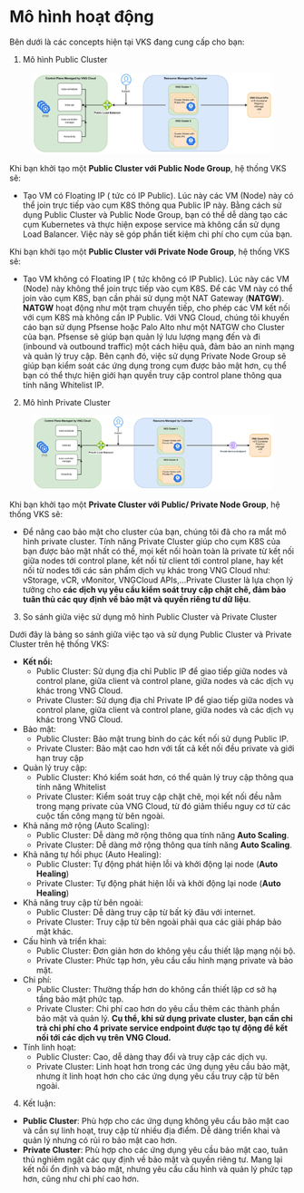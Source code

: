 # Mô hình hoạt động

Bên dưới là các concepts hiện tại VKS đang cung cấp cho bạn:

1. Mô hình Public Cluster

<figure><img src="../.gitbook/assets/image (1126).png" alt=""><figcaption></figcaption></figure>

Khi bạn khởi tạo một **Public Cluster với Public Node Group**, hệ thống VKS sẽ:

* Tạo VM có Floating IP ( tức có IP Public). Lúc này các VM (Node) này có thể join trực tiếp vào cụm K8S thông qua Public IP này. Bằng cách sử dụng Public Cluster và Public Node Group, bạn có thể dễ dàng tạo các cụm Kubernetes và thực hiện expose service mà không cần sử dụng Load Balancer. Việc này sẽ góp phần tiết kiệm chi phí cho cụm của bạn.

Khi bạn khởi tạo một **Public Cluster với Private Node Group**, hệ thống VKS sẽ:

* Tạo VM không có Floating IP ( tức không có IP Public). Lúc này các VM (Node) này không thể join trực tiếp vào cụm K8S. Để các VM này có thể join vào cụm K8S, bạn cần phải sử dụng một NAT Gateway (**NATGW**). **NATGW** hoạt động như một trạm chuyển tiếp, cho phép các VM kết nối với cụm K8S mà không cần IP Public. Với VNG Cloud, chúng tôi khuyến cáo bạn sử dụng Pfsense hoặc Palo Alto như một NATGW cho Cluster của bạn. Pfsense sẽ giúp bạn quản lý lưu lượng mạng đến và đi (inbound và outbound traffic) một cách hiệu quả, đảm bảo an ninh mạng và quản lý truy cập. Bên cạnh đó, việc sử dụng Private Node Group sẽ giúp bạn kiểm soát các ứng dụng trong cụm được bảo mật hơn, cụ thể bạn có thể thực hiện giới hạn quyền truy cập control plane thông qua tính năng Whitelist IP.

2. Mô hình Private Cluster

<figure><img src="../.gitbook/assets/image (233).png" alt=""><figcaption></figcaption></figure>

Khi bạn khởi tạo một **Private Cluster với Public/ Private Node Group**, hệ thống VKS sẽ:

* Để nâng cao bảo mật cho cluster của bạn, chúng tôi đã cho ra mắt mô hình private cluster. Tính năng Private Cluster giúp cho cụm K8S của bạn được bảo mật nhất có thể, mọi kết nối hoàn toàn là private từ kết nối giữa nodes tới control plane, kết nối từ client tới control plane, hay kết nối từ nodes tới các sản phẩm dịch vụ khác trong VNG Cloud như: vStorage, vCR, vMonitor, VNGCloud APIs,...Private Cluster là lựa chọn lý tưởng cho **các dịch vụ yêu cầu kiểm soát truy cập chặt chẽ, đảm bảo tuân thủ các quy định về bảo mật và quyền riêng tư dữ liệu**.&#x20;

3. So sánh giữa việc sử dụng mô hình Public Cluster và Private Cluster

Dưới đây là bảng so sánh giữa việc tạo và sử dụng Public Cluster và Private Cluster trên hệ thống VKS:

* **Kết nối:**&#x20;
  * Public Cluster: Sử dụng địa chỉ Public IP để giao tiếp giữa nodes và control plane, giữa client và control plane, giữa nodes và các dịch vụ khác trong VNG Cloud.
  * Private Cluster: Sử dụng địa chỉ Private IP để giao tiếp giữa nodes và control plane, giữa client và control plane, giữa nodes và các dịch vụ khác trong VNG Cloud.
* Bảo mật:&#x20;
  * Public Cluster: Bảo mật trung bình do các kết nối sử dụng Public IP.
  * Private Cluster: Bảo mật cao hơn với tất cả kết nối đều private và giới hạn truy cập
* Quản lý truy cập:
  * Public Cluster: Khó kiểm soát hơn, có thể quản lý truy cập thông qua tính năng Whitelist
  * Private Cluster: Kiểm soát truy cập chặt chẽ, mọi kết nối đều nằm trong mạng private của VNG Cloud, từ đó giảm thiểu nguy cơ từ các cuộc tấn công mạng từ bên ngoài.
* Khả năng mở rộng (Auto Scaling):
  * Public Cluster: Dễ dàng mở rộng thông qua tính năng **Auto Scaling**.
  * Private Cluster: Dễ dàng mở rộng thông qua tính năng **Auto Scaling**.
* Khả năng tự hồi phục (Auto Healing):
  * Public Cluster: Tự động phát hiện lỗi và khởi động lại node (**Auto Healing**)
  * Private Cluster: Tự động phát hiện lỗi và khởi động lại node (**Auto Healing**)
* Khả năng truy cập từ bên ngoài:&#x20;
  * Public Cluster: Dễ dàng truy cập từ bất kỳ đâu với internet.
  * Private Cluster: Truy cập từ bên ngoài phải qua các giải pháp bảo mật khác.
* Cấu hình và triển khai:
  * Public Cluster: Đơn giản hơn do không yêu cầu thiết lập mạng nội bộ.
  * Private Cluster: Phức tạp hơn, yêu cầu cấu hình mạng private và bảo mật.
* Chi phí:&#x20;
  * Public Cluster: Thường thấp hơn do không cần thiết lập cơ sở hạ tầng bảo mật phức tạp.
  * Private Cluster: Chi phí cao hơn do yêu cầu thêm các thành phần bảo mật và quản lý. **Cụ thể, khi sử dụng private cluster, bạn cần chi trả chi phí cho 4 private service endpoint được tạo tự động để kết nối tới các dịch vụ trên VNG Cloud.**
* Tính linh hoạt:
  * Public Cluster: Cao, dễ dàng thay đổi và truy cập các dịch vụ.
  * Private Cluster: Linh hoạt hơn trong các ứng dụng yêu cầu bảo mật, nhưng ít linh hoạt hơn cho các ứng dụng yêu cầu truy cập từ bên ngoài.

4. Kết luận:

* **Public Cluster**: Phù hợp cho các ứng dụng không yêu cầu bảo mật cao và cần sự linh hoạt, truy cập từ nhiều địa điểm. Dễ dàng triển khai và quản lý nhưng có rủi ro bảo mật cao hơn.
* **Private Cluster**: Phù hợp cho các ứng dụng yêu cầu bảo mật cao, tuân thủ nghiêm ngặt các quy định về bảo mật và quyền riêng tư. Mang lại kết nối ổn định và bảo mật, nhưng yêu cầu cấu hình và quản lý phức tạp hơn, cũng như chi phí cao hơn.
